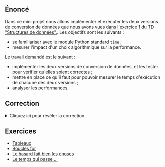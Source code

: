 ## Énoncé

Dans ce mini projet nous allons implémenter et exécuter les deux versions de conversion de données que nous avons vues [dans l'exercice 1 du TD "Structures de données".](../../../../../2-iterations/travaux-diriges/07-sdd-et-complexite).
Les objectifs sont les suivants :

- se familiariser avec le module Python standard `time` ;
- mesurer l'impact d'un choix algorithmique sur la performance.

Le travail demandé est le suivant :

- implémenter les deux versions de conversion de données, et les tester pour vérifier qu'elles soient correctes ;
- mettre en place ce qu'il faut pour pouvoir mesurer le temps d'exécution de chacune des deux versions ;
- analyser les performances.

## Correction
<details markdown="1">
<summary>Cliquez ici pour révéler la correction.</summary>
Voici une correction possible.

Module `conversion.py` :
```python
"""Module pour convertir les données"""
def convertit_1(tab):
    """Convertit tab en données de façon naïve.

    Cette solution fonctionne, mais coûte
    O(100) + O(n*100) + O(nlogn) dans le pire cas.
    """

    # Initialisation du tableau dynamique données
    # O(100) car append est O(1) en amorti
    donnees = []
    for _ in range(101):
        donnees.append([0, []])

    # On rajoute les étudiants un par un, y a pas le choix
    # O(n * 100) si tout les étudiants ont 0
    # Ici on fait du "tuple unpacking" en récupérant
    # directement note et etudiant.
    for note, etudiant in tab:

        # On fait + 1 sur toutes les notes au dessus
        # O(100) dans le pire cas pour un étudiant ayant 0
        for note_au_dessus in range(note + 1, 101):
            donnees[note_au_dessus][0] += 1

        # On rajoute l'étudiant à sa place
        # O(1) en amorti
        donnees[note][1].append(etudiant)

    # Tri du nom des étudiants
    # O(nlogn) dans le pire cas, si tous les étudiants
    # sont dans la même case.
    for donnee in donnees:
        donnee[1].sort()

    return donnees


def convertit_2(tab):
    """Convertit tab en données de façon plus intelligente.

    Coûte O(100) + O(n) + O(nlogn) dans le pire cas.
    """

    # Initialisation du tableau dynamique données
    # O(100) car append est O(1) en amorti
    donnees = []
    for _ in range(101):
        donnees.append([0, []])

    # On rajoute les étudiants un par un, y a pas le choix
    # Mais cette fois-ci, on a ajoute seulement le nom de
    # l'étudiant dans cette boucle car elle est très grande,
    # donc faut faire le moins de boulot possible ici.
    # O(n)
    for note, etudiant in tab:

        # On rajoute l'étudiant à sa place
        # O(1) en amorti
        donnees[note][1].append(etudiant)

    # Tri du nom des étudiants + mise à jour nb étudiants inférieurs
    # O(nlogn) dans le pire cas, si tous les étudiants sont dans
    # la même case
    compte = 0
    for donnee in donnees:
        donnee[1].sort()  # O(nlogn)
        donnee[0] = compte  # O(1)
        compte += len(donnee[1])  # O(1)

    return donnees


```

Programme principal `bench_conversion.py` :
```python
#!/usr/bin/env python3

"""Un programme pour analyser les performances du TD SDD"""
import random
import time
import conversion


def init_notes(nb_entrees):
    """Initialise un tableau de notes avec nb_entrees entrees"""
    # Version avec compréhension de liste pour découvrir de nouvelles choses.
    return [
        (random.randint(0, 100), "etudiant" + str(number))
        for number in range(1, nb_entrees + 1)
    ]


def analyse_performance_conversions():
    """Analyse la performance des deux fonctions de conversion"""

    for nb_etudiants in (1, 100, 10_000, 1_000_000):
        notes = init_notes(nb_etudiants)
        print("nb étudiants =", nb_etudiants)

        start_time = time.time()
        conversion.convertit_1(notes)
        end_time = time.time()
        print("  convertit_1 : {:.6f} secondes".format(end_time - start_time))

        start_time = time.time()
        conversion.convertit_2(notes)
        end_time = time.time()
        print("  convertit_2 : {:.6f} secondes".format(end_time - start_time))


if __name__ == "__main__":
    random.seed(42)  # Pour être certain d'avoir toujours les mêmes entrées
    analyse_performance_conversions()
```
</details>

## Exercices

- [Tableaux](/2-iterations/travaux-pratiques/09-sous-suite/exercices/01-tableaux/index.html)
- [Boucles for](/2-iterations/travaux-pratiques/05-convertisseur/exercices/01-boucles-for/index.html)
- [Le hasard fait bien les choses](/2-iterations/travaux-pratiques/06-images-pgm/exercices/01-le-hasard-fait-bien-les-choses/index.html)
- [Le temps qui passe ...](/2-iterations/travaux-pratiques/optionnels/04-perf-sdd/exercices/01-mesure-du-temps/index.html)
